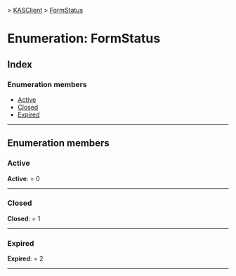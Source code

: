 [](../README.md) > [KASClient](../modules/kasclient.md) > [FormStatus](../enums/kasclient.formstatus.md)

# Enumeration: FormStatus

## Index

### Enumeration members

* [Active](kasclient.formstatus.md#active)
* [Closed](kasclient.formstatus.md#closed)
* [Expired](kasclient.formstatus.md#expired)




---

## Enumeration members

<a id="active"></a>

###  Active

**Active**:  = 0

___




<a id="closed"></a>

###  Closed

**Closed**:  = 1

___




<a id="expired"></a>

###  Expired

**Expired**:  = 2

___






